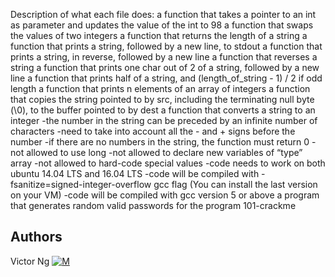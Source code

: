 Description of what each file does:
a function that takes a pointer to an int as parameter and updates the value of the int to 98
a function that swaps the values of two integers
a function that returns the length of a string
a function that prints a string, followed by a new line, to stdout
a function that prints a string, in reverse, followed by a new line
a function that reverses a string
a function that prints one char out of 2 of a string, followed by a new line
a function that prints half of a string, and (length_of_string - 1) / 2 if odd length
a function that prints n elements of an array of integers
a function that copies the string pointed to by src, including the terminating null byte (\0), to the buffer pointed to by dest
a function that converts a string to an integer -the number in the string can be preceded by an infinite number of characters -need to take into account all the - and + signs before the number -if there are no numbers in the string, the function must return 0 -not allowed to use long -not allowed to declare new variables of “type” array -not allowed to hard-code special values -code needs to work on both ubuntu 14.04 LTS and 16.04 LTS -code will be compiled with -fsanitize=signed-integer-overflow gcc flag (You can install the last version on your VM) -code will be compiled with gcc version 5 or above
a program that generates random valid passwords for the program 101-crackme

## Authors
Victor Ng [![M](https://upload.wikimedia.org/wikipedia/fr/thumb/c/c8/Twitter_Bird.svg/30px-Twitter_Bird.svg.png)](https://twitter.com/vikkybass1)